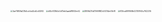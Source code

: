 <img src="https://github.com/ChangeTTTO/Vocabulary_Notebook/assets/93442048/542f1403-7692-4b7d-88da-c36f21144b83" alt="3ae76849a031b4ccfcbd2cb0cb12f44" style="zoom:20%;" />

<img src="https://github.com/ChangeTTTO/Vocabulary_Notebook/assets/93442048/dcfebaf9-7d2b-4c94-a208-26fa5c7764c1" alt="d44cf039b5c0d75eb0aaddf9840ee42" style="zoom:20%;" />

<img src="https://github.com/ChangeTTTO/Vocabulary_Notebook/assets/93442048/a5d66295-31c5-47c4-989e-92da68d9070e" alt="3809d27fa175f69882c55314de09cf8" style="zoom:20%;" />

<img src="https://github.com/ChangeTTTO/Vocabulary_Notebook/assets/93442048/7c933b94-08fe-4070-af15-fa4c46c976db" alt="613fccd897669b023151944c7622205" style="zoom:20%;" />